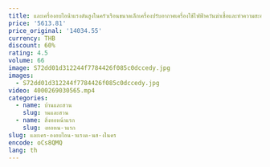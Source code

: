 ```yaml
---
title: และเครื่องอบไอน้ําแรงดันสูงในครัวเรือนขนาดเล็กเครื่องปรับอากาศเครื่องใช้ไฟฟ้าควันฆ่าเชื้อและทําความสะอาดเครื่อง
price: '5613.81'
price_original: '14034.55'
currency: THB
discount: 60%
rating: 4.5
volume: 66
image: S72dd01d312244f7784426f085c0dccedy.jpg
images:
  - S72dd01d312244f7784426f085c0dccedy.jpg
video: 4000269030565.mp4
categories:
  - name: บ้านและสวน
    slug: านและสวน
  - name: สิ่งทอหน้าแรก
    slug: งทอหน-าแรก
slug: และเคร-องอบไอน-าแรงด-นส-งในคร
encode: oCs8QMQ
lang: th
---
```

  